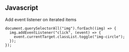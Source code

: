 ## Javascript

Add event listener on iterated items
```
document.querySelectorAll("img").forEach((img) => {
  img.addEventListener("click", (event) => {
    event.currentTarget.classList.toggle("img-circle");
  });
});
```
